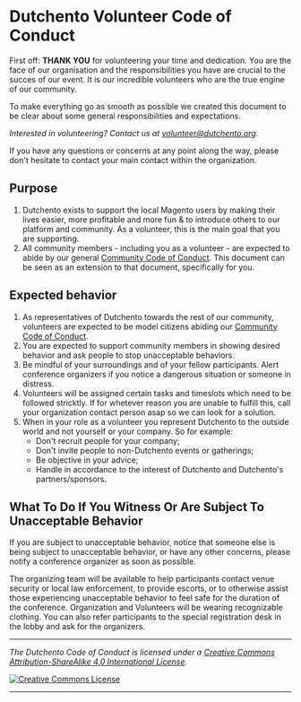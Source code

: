# Dutchento Volunteer Code of Conduct

First off: **THANK YOU** for volunteering your time and dedication. You are the face of our organisation and the responsibilities you have are crucial to the succes of our event. It is our incredible volunteers who are the true engine of our community.

To make everything go as smooth as possible we created this document to be clear about some general responsibilities and expectations.

*Interested in volunteering? Contact us at volunteer@dutchento.org.*

If you have any questions or concerns at any point along the way, please don't hesitate to contact your main contact within the organization.

## Purpose
1. Dutchento exists to support the local Magento users by making their lives easier, more profitable and more fun & to introduce others to our platform and community. As a volunteer, this is the main goal that you are supporting.
2. All community members - including you as a volunteer - are expected to abide by our general [Community Code of Conduct](https://github.com/Dutchento/organization-code-of-conduct/blob/main/CodeOfConduct-community.md). This document can be seen as an extension to that document, specifically for you.

## Expected behavior
1. As representatives of Dutchento towards the rest of our community, volunteers are expected to be model citizens abiding our [Community Code of Conduct](https://github.com/Dutchento/organization-code-of-conduct/blob/main/CodeOfConduct-community.md).
2. You are expected to support community members in showing desired behavior and ask people to stop unacceptable behaviors.
3. Be mindful of your surroundings and of your fellow participants. Alert conference organizers if you notice a dangerous situation or someone in distress.
4. Volunteers will be assigned certain tasks and timeslots which need to be followed stricktly. If for whetever reason you are unable to fulfill this, call your organization contact person asap so we can look for a solution.
5. When in your role as a volunteer you represent Dutchento to the outside world and not yourself or your company. So for example:
   * Don't recruit people for your company;
   * Don't invite people to non-Dutchento events or gatherings;
   * Be objective in your advice;
   * Handle in accordance to the interest of Dutchento and Dutchento's partners/sponsors.

## What To Do If You Witness Or Are Subject To Unacceptable Behavior
If you are subject to unacceptable behavior, notice that someone else is being subject to unacceptable behavior, or have any other concerns, please notify a conference organizer as soon as possible.

The organizing team will be available to help participants contact venue security or local law enforcement, to provide escorts, or to otherwise assist those experiencing unacceptable behavior to feel safe for the duration of the conference.
Organization and Volunteers will be wearing recognizable clothing. You can also refer participants to the special registration desk in the lobby and ask for the organizers.

---

*_The Dutchento Code of Conduct is licensed under a <a rel="license" href="http://creativecommons.org/licenses/by-sa/4.0/">Creative Commons Attribution-ShareAlike 4.0 International License</a>._*

<a rel="license" href="http://creativecommons.org/licenses/by-sa/4.0/" target="_blank"><img alt="Creative Commons License" style="border-width:0" src="https://i.creativecommons.org/l/by-sa/4.0/88x31.png" /></a> 

---
